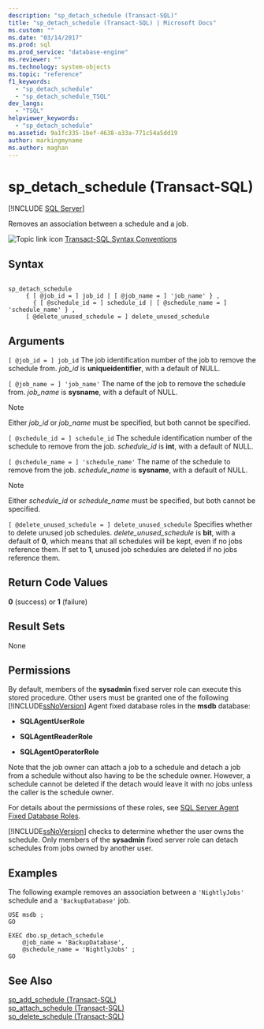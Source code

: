 ```yaml
---
description: "sp_detach_schedule (Transact-SQL)"
title: "sp_detach_schedule (Transact-SQL) | Microsoft Docs"
ms.custom: ""
ms.date: "03/14/2017"
ms.prod: sql
ms.prod_service: "database-engine"
ms.reviewer: ""
ms.technology: system-objects
ms.topic: "reference"
f1_keywords: 
  - "sp_detach_schedule"
  - "sp_detach_schedule_TSQL"
dev_langs: 
  - "TSQL"
helpviewer_keywords: 
  - "sp_detach_schedule"
ms.assetid: 9a1fc335-1bef-4638-a33a-771c54a5dd19
author: markingmyname
ms.author: maghan
---
```

# sp_detach_schedule (Transact-SQL)
[!INCLUDE [SQL Server](../../includes/applies-to-version/sqlserver.md)]

  Removes an association between a schedule and a job.  
  
 ![Topic link icon](../../database-engine/configure-windows/media/topic-link.gif "Topic link icon") [Transact-SQL Syntax Conventions](../../t-sql/language-elements/transact-sql-syntax-conventions-transact-sql.md)  
  
## Syntax  
  
```  
  
sp_detach_schedule   
     { [ @job_id = ] job_id | [ @job_name = ] 'job_name' } ,  
       { [ @schedule_id = ] schedule_id | [ @schedule_name = ] 'schedule_name' } ,  
     [ @delete_unused_schedule = ] delete_unused_schedule   
```  
  
## Arguments  
`[ @job_id = ] job_id`
 The job identification number of the job to remove the schedule from. *job_id* is **uniqueidentifier**, with a default of NULL.  
  
`[ @job_name = ] 'job_name'`
 The name of the job to remove the schedule from. *job_name* is **sysname**, with a default of NULL.  
  
> [!NOTE]  
>  Either *job_id* or *job_name* must be specified, but both cannot be specified.  
  
`[ @schedule_id = ] schedule_id`
 The schedule identification number of the schedule to remove from the job. *schedule_id* is **int**, with a default of NULL.  
  
`[ @schedule_name = ] 'schedule_name'`
 The name of the schedule to remove from the job. *schedule_name* is **sysname**, with a default of NULL.  
  
> [!NOTE]  
>  Either *schedule_id* or *schedule_name* must be specified, but both cannot be specified.  
  
`[ @delete_unused_schedule = ] delete_unused_schedule`
 Specifies whether to delete unused job schedules. *delete_unused_schedule* is **bit**, with a default of **0**, which means that all schedules will be kept, even if no jobs reference them. If set to **1**, unused job schedules are deleted if no jobs reference them.  
  
## Return Code Values  
 **0** (success) or **1** (failure)  
  
## Result Sets  
 None  
  
## Permissions  
 By default, members of the **sysadmin** fixed server role can execute this stored procedure. Other users must be granted one of the following [!INCLUDE[ssNoVersion](../../includes/ssnoversion-md.md)] Agent fixed database roles in the **msdb** database:  
  
-   **SQLAgentUserRole**  
  
-   **SQLAgentReaderRole**  
  
-   **SQLAgentOperatorRole**  
  
 Note that the job owner can attach a job to a schedule and detach a job from a schedule without also having to be the schedule owner. However, a schedule cannot be deleted if the detach would leave it with no jobs unless the caller is the schedule owner.  
  
 For details about the permissions of these roles, see [SQL Server Agent Fixed Database Roles](../../ssms/agent/sql-server-agent-fixed-database-roles.md).  
  
 [!INCLUDE[ssNoVersion](../../includes/ssnoversion-md.md)] checks to determine whether the user owns the schedule. Only members of the **sysadmin** fixed server role can detach schedules from jobs owned by another user.  
  
## Examples  
 The following example removes an association between a `'NightlyJobs'` schedule and a `'BackupDatabase'` job.  
  
```  
USE msdb ;  
GO  
  
EXEC dbo.sp_detach_schedule  
    @job_name = 'BackupDatabase',  
    @schedule_name = 'NightlyJobs' ;  
GO  
```  
  
## See Also  
 [sp_add_schedule &#40;Transact-SQL&#41;](../../relational-databases/system-stored-procedures/sp-add-schedule-transact-sql.md)   
 [sp_attach_schedule &#40;Transact-SQL&#41;](../../relational-databases/system-stored-procedures/sp-attach-schedule-transact-sql.md)   
 [sp_delete_schedule &#40;Transact-SQL&#41;](../../relational-databases/system-stored-procedures/sp-delete-schedule-transact-sql.md)  
  
  
